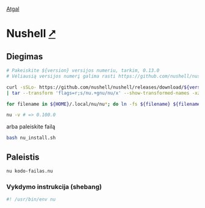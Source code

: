 [Atgal](./readme.md)

# Nushell [&#x2B67;](https://www.nushell.sh/)

## Diegimas

```bash
# Pakeiskite ${version} versijos numeriu, tarkim, 0.13.0
# Vėliausią versijos numerį galima rasti https://github.com/nushell/nushell/releases/latest

curl -sSLo- https://github.com/nushell/nushell/releases/download/${version}/nu-${version}-x86_64-unknown-linux-gnu.tar.gz \
| tar --transform 'flags=r;s/nu.+gnu/nu/x' --show-transformed-names -xzv -C "${HOME}/.local"

for filename in ${HOME}/.local/nu/nu*; do ln -fs ${filename} ${filename//nu\//bin/}; done

nu -v # => 0.100.0
```

arba paleiskite failą

```bash
bash nu_install.sh
```

## Paleistis

```bash
nu kodo-failas.nu
```

### Vykdymo instrukcija (shebang)

```bash
#! /usr/bin/env nu
```
